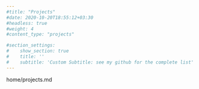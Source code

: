 ```yaml
---
#title: "Projects"
#date: 2020-10-20T18:55:12+03:30
#headless: true
#weight: 4
#content_type: "projects"

#section_settings:
#    show_section: true
#    title: ''
#    subtitle: 'Custom Subtitle: see my github for the complete list'
---
```


home/projects.md